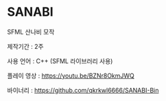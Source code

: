 # SANABI
SFML 산나비 모작

제작기간 : 2주 

사용 언어 : C++ (SFML 라이브러리 사용)

플레이 영상 : https://youtu.be/BZNr8OkmJWQ

바이너리 : https://github.com/qkrkwl6666/SANABI-Bin
